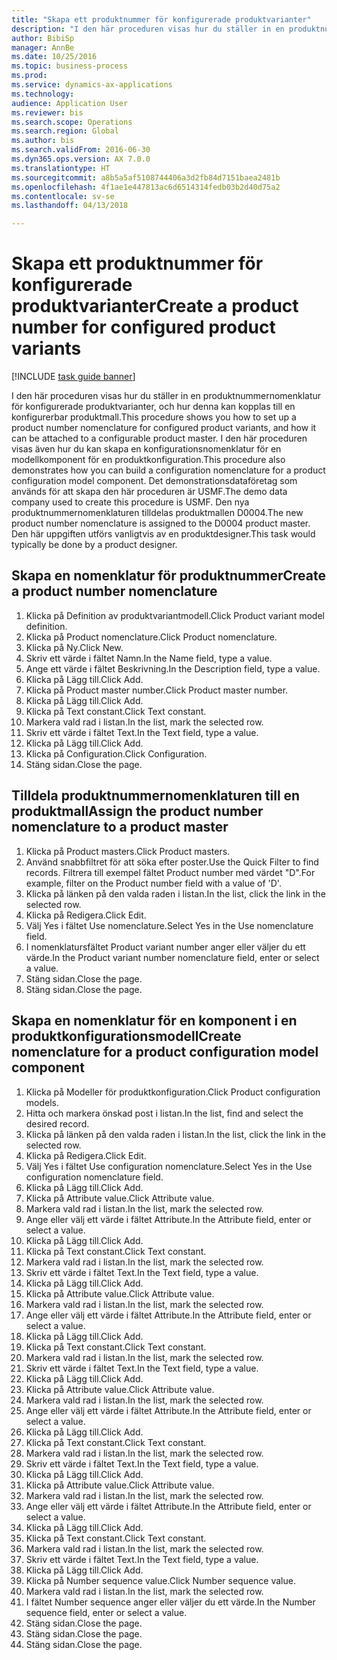 ```yaml
--- 
title: "Skapa ett produktnummer för konfigurerade produktvarianter"
description: "I den här proceduren visas hur du ställer in en produktnummernomenklatur för konfigurerade produktvarianter, och hur denna kan kopplas till en konfigurerbar produktmall."
author: BibiSp
manager: AnnBe
ms.date: 10/25/2016
ms.topic: business-process
ms.prod: 
ms.service: dynamics-ax-applications
ms.technology: 
audience: Application User
ms.reviewer: bis
ms.search.scope: Operations
ms.search.region: Global
ms.author: bis
ms.search.validFrom: 2016-06-30
ms.dyn365.ops.version: AX 7.0.0
ms.translationtype: HT
ms.sourcegitcommit: a8b5a5af5108744406a3d2fb84d7151baea2481b
ms.openlocfilehash: 4f1ae1e447813ac6d6514314fedb03b2d40d75a2
ms.contentlocale: sv-se
ms.lasthandoff: 04/13/2018

---
```

# <a name="create-a-product-number-for-configured-product-variants"></a><span data-ttu-id="3740d-103">Skapa ett produktnummer för konfigurerade produktvarianter</span><span class="sxs-lookup"><span data-stu-id="3740d-103">Create a product number for configured product variants</span></span>

[!INCLUDE [task guide banner](../../includes/task-guide-banner.md)]

<span data-ttu-id="3740d-104">I den här proceduren visas hur du ställer in en produktnummernomenklatur för konfigurerade produktvarianter, och hur denna kan kopplas till en konfigurerbar produktmall.</span><span class="sxs-lookup"><span data-stu-id="3740d-104">This procedure shows you how to set up a product number nomenclature for configured product variants, and how it can be attached to a configurable product master.</span></span> <span data-ttu-id="3740d-105">I den här proceduren visas även hur du kan skapa en konfigurationsnomenklatur för en modellkomponent för en produktkonfiguration.</span><span class="sxs-lookup"><span data-stu-id="3740d-105">This procedure also demonstrates how you can build a configuration nomenclature for a product configuration model component.</span></span> <span data-ttu-id="3740d-106">Det demonstrationsdataföretag som används för att skapa den här proceduren är USMF.</span><span class="sxs-lookup"><span data-stu-id="3740d-106">The demo data company used to create this procedure is USMF.</span></span> <span data-ttu-id="3740d-107">Den nya produktnummernomenklaturen tilldelas produktmallen D0004.</span><span class="sxs-lookup"><span data-stu-id="3740d-107">The new product number nomenclature is assigned to the D0004 product master.</span></span> <span data-ttu-id="3740d-108">Den här uppgiften utförs vanligtvis av en produktdesigner.</span><span class="sxs-lookup"><span data-stu-id="3740d-108">This task would typically be done by a product designer.</span></span>


## <a name="create-a-product-number-nomenclature"></a><span data-ttu-id="3740d-109">Skapa en nomenklatur för produktnummer</span><span class="sxs-lookup"><span data-stu-id="3740d-109">Create a product number nomenclature</span></span>
1. <span data-ttu-id="3740d-110">Klicka på Definition av produktvariantmodell.</span><span class="sxs-lookup"><span data-stu-id="3740d-110">Click Product variant model definition.</span></span>
2. <span data-ttu-id="3740d-111">Klicka på Product nomenclature.</span><span class="sxs-lookup"><span data-stu-id="3740d-111">Click Product nomenclature.</span></span>
3. <span data-ttu-id="3740d-112">Klicka på Ny.</span><span class="sxs-lookup"><span data-stu-id="3740d-112">Click New.</span></span>
4. <span data-ttu-id="3740d-113">Skriv ett värde i fältet Namn.</span><span class="sxs-lookup"><span data-stu-id="3740d-113">In the Name field, type a value.</span></span>
5. <span data-ttu-id="3740d-114">Ange ett värde i fältet Beskrivning.</span><span class="sxs-lookup"><span data-stu-id="3740d-114">In the Description field, type a value.</span></span>
6. <span data-ttu-id="3740d-115">Klicka på Lägg till.</span><span class="sxs-lookup"><span data-stu-id="3740d-115">Click Add.</span></span>
7. <span data-ttu-id="3740d-116">Klicka på Product master number.</span><span class="sxs-lookup"><span data-stu-id="3740d-116">Click Product master number.</span></span>
8. <span data-ttu-id="3740d-117">Klicka på Lägg till.</span><span class="sxs-lookup"><span data-stu-id="3740d-117">Click Add.</span></span>
9. <span data-ttu-id="3740d-118">Klicka på Text constant.</span><span class="sxs-lookup"><span data-stu-id="3740d-118">Click Text constant.</span></span>
10. <span data-ttu-id="3740d-119">Markera vald rad i listan.</span><span class="sxs-lookup"><span data-stu-id="3740d-119">In the list, mark the selected row.</span></span>
11. <span data-ttu-id="3740d-120">Skriv ett värde i fältet Text.</span><span class="sxs-lookup"><span data-stu-id="3740d-120">In the Text field, type a value.</span></span>
12. <span data-ttu-id="3740d-121">Klicka på Lägg till.</span><span class="sxs-lookup"><span data-stu-id="3740d-121">Click Add.</span></span>
13. <span data-ttu-id="3740d-122">Klicka på Configuration.</span><span class="sxs-lookup"><span data-stu-id="3740d-122">Click Configuration.</span></span>
14. <span data-ttu-id="3740d-123">Stäng sidan.</span><span class="sxs-lookup"><span data-stu-id="3740d-123">Close the page.</span></span>

## <a name="assign-the-product-number-nomenclature-to-a-product-master"></a><span data-ttu-id="3740d-124">Tilldela produktnummernomenklaturen till en produktmall</span><span class="sxs-lookup"><span data-stu-id="3740d-124">Assign the product number nomenclature to a product master</span></span>
1. <span data-ttu-id="3740d-125">Klicka på Product masters.</span><span class="sxs-lookup"><span data-stu-id="3740d-125">Click Product masters.</span></span>
2. <span data-ttu-id="3740d-126">Använd snabbfiltret för att söka efter poster.</span><span class="sxs-lookup"><span data-stu-id="3740d-126">Use the Quick Filter to find records.</span></span> <span data-ttu-id="3740d-127">Filtrera till exempel fältet Product number med värdet "D".</span><span class="sxs-lookup"><span data-stu-id="3740d-127">For example, filter on the Product number field with a value of 'D'.</span></span>
3. <span data-ttu-id="3740d-128">Klicka på länken på den valda raden i listan.</span><span class="sxs-lookup"><span data-stu-id="3740d-128">In the list, click the link in the selected row.</span></span>
4. <span data-ttu-id="3740d-129">Klicka på Redigera.</span><span class="sxs-lookup"><span data-stu-id="3740d-129">Click Edit.</span></span>
5. <span data-ttu-id="3740d-130">Välj Yes i fältet Use nomenclature.</span><span class="sxs-lookup"><span data-stu-id="3740d-130">Select Yes in the Use nomenclature field.</span></span>
6. <span data-ttu-id="3740d-131">I nomenklatursfältet Product variant number anger eller väljer du ett värde.</span><span class="sxs-lookup"><span data-stu-id="3740d-131">In the Product variant number nomenclature field, enter or select a value.</span></span>
7. <span data-ttu-id="3740d-132">Stäng sidan.</span><span class="sxs-lookup"><span data-stu-id="3740d-132">Close the page.</span></span>
8. <span data-ttu-id="3740d-133">Stäng sidan.</span><span class="sxs-lookup"><span data-stu-id="3740d-133">Close the page.</span></span>

## <a name="create-nomenclature-for-a-product-configuration-model-component"></a><span data-ttu-id="3740d-134">Skapa en nomenklatur för en komponent i en produktkonfigurationsmodell</span><span class="sxs-lookup"><span data-stu-id="3740d-134">Create nomenclature for a product configuration model component</span></span>
1. <span data-ttu-id="3740d-135">Klicka på Modeller för produktkonfiguration.</span><span class="sxs-lookup"><span data-stu-id="3740d-135">Click Product configuration models.</span></span>
2. <span data-ttu-id="3740d-136">Hitta och markera önskad post i listan.</span><span class="sxs-lookup"><span data-stu-id="3740d-136">In the list, find and select the desired record.</span></span>
3. <span data-ttu-id="3740d-137">Klicka på länken på den valda raden i listan.</span><span class="sxs-lookup"><span data-stu-id="3740d-137">In the list, click the link in the selected row.</span></span>
4. <span data-ttu-id="3740d-138">Klicka på Redigera.</span><span class="sxs-lookup"><span data-stu-id="3740d-138">Click Edit.</span></span>
5. <span data-ttu-id="3740d-139">Välj Yes i fältet Use configuration nomenclature.</span><span class="sxs-lookup"><span data-stu-id="3740d-139">Select Yes in the Use configuration nomenclature field.</span></span>
6. <span data-ttu-id="3740d-140">Klicka på Lägg till.</span><span class="sxs-lookup"><span data-stu-id="3740d-140">Click Add.</span></span>
7. <span data-ttu-id="3740d-141">Klicka på Attribute value.</span><span class="sxs-lookup"><span data-stu-id="3740d-141">Click Attribute value.</span></span>
8. <span data-ttu-id="3740d-142">Markera vald rad i listan.</span><span class="sxs-lookup"><span data-stu-id="3740d-142">In the list, mark the selected row.</span></span>
9. <span data-ttu-id="3740d-143">Ange eller välj ett värde i fältet Attribute.</span><span class="sxs-lookup"><span data-stu-id="3740d-143">In the Attribute field, enter or select a value.</span></span>
10. <span data-ttu-id="3740d-144">Klicka på Lägg till.</span><span class="sxs-lookup"><span data-stu-id="3740d-144">Click Add.</span></span>
11. <span data-ttu-id="3740d-145">Klicka på Text constant.</span><span class="sxs-lookup"><span data-stu-id="3740d-145">Click Text constant.</span></span>
12. <span data-ttu-id="3740d-146">Markera vald rad i listan.</span><span class="sxs-lookup"><span data-stu-id="3740d-146">In the list, mark the selected row.</span></span>
13. <span data-ttu-id="3740d-147">Skriv ett värde i fältet Text.</span><span class="sxs-lookup"><span data-stu-id="3740d-147">In the Text field, type a value.</span></span>
14. <span data-ttu-id="3740d-148">Klicka på Lägg till.</span><span class="sxs-lookup"><span data-stu-id="3740d-148">Click Add.</span></span>
15. <span data-ttu-id="3740d-149">Klicka på Attribute value.</span><span class="sxs-lookup"><span data-stu-id="3740d-149">Click Attribute value.</span></span>
16. <span data-ttu-id="3740d-150">Markera vald rad i listan.</span><span class="sxs-lookup"><span data-stu-id="3740d-150">In the list, mark the selected row.</span></span>
17. <span data-ttu-id="3740d-151">Ange eller välj ett värde i fältet Attribute.</span><span class="sxs-lookup"><span data-stu-id="3740d-151">In the Attribute field, enter or select a value.</span></span>
18. <span data-ttu-id="3740d-152">Klicka på Lägg till.</span><span class="sxs-lookup"><span data-stu-id="3740d-152">Click Add.</span></span>
19. <span data-ttu-id="3740d-153">Klicka på Text constant.</span><span class="sxs-lookup"><span data-stu-id="3740d-153">Click Text constant.</span></span>
20. <span data-ttu-id="3740d-154">Markera vald rad i listan.</span><span class="sxs-lookup"><span data-stu-id="3740d-154">In the list, mark the selected row.</span></span>
21. <span data-ttu-id="3740d-155">Skriv ett värde i fältet Text.</span><span class="sxs-lookup"><span data-stu-id="3740d-155">In the Text field, type a value.</span></span>
22. <span data-ttu-id="3740d-156">Klicka på Lägg till.</span><span class="sxs-lookup"><span data-stu-id="3740d-156">Click Add.</span></span>
23. <span data-ttu-id="3740d-157">Klicka på Attribute value.</span><span class="sxs-lookup"><span data-stu-id="3740d-157">Click Attribute value.</span></span>
24. <span data-ttu-id="3740d-158">Markera vald rad i listan.</span><span class="sxs-lookup"><span data-stu-id="3740d-158">In the list, mark the selected row.</span></span>
25. <span data-ttu-id="3740d-159">Ange eller välj ett värde i fältet Attribute.</span><span class="sxs-lookup"><span data-stu-id="3740d-159">In the Attribute field, enter or select a value.</span></span>
26. <span data-ttu-id="3740d-160">Klicka på Lägg till.</span><span class="sxs-lookup"><span data-stu-id="3740d-160">Click Add.</span></span>
27. <span data-ttu-id="3740d-161">Klicka på Text constant.</span><span class="sxs-lookup"><span data-stu-id="3740d-161">Click Text constant.</span></span>
28. <span data-ttu-id="3740d-162">Markera vald rad i listan.</span><span class="sxs-lookup"><span data-stu-id="3740d-162">In the list, mark the selected row.</span></span>
29. <span data-ttu-id="3740d-163">Skriv ett värde i fältet Text.</span><span class="sxs-lookup"><span data-stu-id="3740d-163">In the Text field, type a value.</span></span>
30. <span data-ttu-id="3740d-164">Klicka på Lägg till.</span><span class="sxs-lookup"><span data-stu-id="3740d-164">Click Add.</span></span>
31. <span data-ttu-id="3740d-165">Klicka på Attribute value.</span><span class="sxs-lookup"><span data-stu-id="3740d-165">Click Attribute value.</span></span>
32. <span data-ttu-id="3740d-166">Markera vald rad i listan.</span><span class="sxs-lookup"><span data-stu-id="3740d-166">In the list, mark the selected row.</span></span>
33. <span data-ttu-id="3740d-167">Ange eller välj ett värde i fältet Attribute.</span><span class="sxs-lookup"><span data-stu-id="3740d-167">In the Attribute field, enter or select a value.</span></span>
34. <span data-ttu-id="3740d-168">Klicka på Lägg till.</span><span class="sxs-lookup"><span data-stu-id="3740d-168">Click Add.</span></span>
35. <span data-ttu-id="3740d-169">Klicka på Text constant.</span><span class="sxs-lookup"><span data-stu-id="3740d-169">Click Text constant.</span></span>
36. <span data-ttu-id="3740d-170">Markera vald rad i listan.</span><span class="sxs-lookup"><span data-stu-id="3740d-170">In the list, mark the selected row.</span></span>
37. <span data-ttu-id="3740d-171">Skriv ett värde i fältet Text.</span><span class="sxs-lookup"><span data-stu-id="3740d-171">In the Text field, type a value.</span></span>
38. <span data-ttu-id="3740d-172">Klicka på Lägg till.</span><span class="sxs-lookup"><span data-stu-id="3740d-172">Click Add.</span></span>
39. <span data-ttu-id="3740d-173">Klicka på Number sequence value.</span><span class="sxs-lookup"><span data-stu-id="3740d-173">Click Number sequence value.</span></span>
40. <span data-ttu-id="3740d-174">Markera vald rad i listan.</span><span class="sxs-lookup"><span data-stu-id="3740d-174">In the list, mark the selected row.</span></span>
41. <span data-ttu-id="3740d-175">I fältet Number sequence anger eller väljer du ett värde.</span><span class="sxs-lookup"><span data-stu-id="3740d-175">In the Number sequence field, enter or select a value.</span></span>
42. <span data-ttu-id="3740d-176">Stäng sidan.</span><span class="sxs-lookup"><span data-stu-id="3740d-176">Close the page.</span></span>
43. <span data-ttu-id="3740d-177">Stäng sidan.</span><span class="sxs-lookup"><span data-stu-id="3740d-177">Close the page.</span></span>
44. <span data-ttu-id="3740d-178">Stäng sidan.</span><span class="sxs-lookup"><span data-stu-id="3740d-178">Close the page.</span></span>


